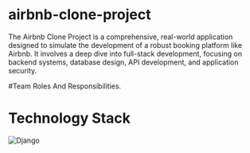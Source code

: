 # airbnb-clone-project
The Airbnb Clone Project is a comprehensive, real-world application designed to simulate the development of a robust booking platform like Airbnb. 
It involves a deep dive into full-stack development, focusing on backend systems, database design, API development, and application security.

#Team Roles And Responsibilities.
#
#
#
#

# Technology Stack
![Django](https://img.shields.io/badge/Django-092E20?style=for-the-badge&logo=django&logoColor=green)
